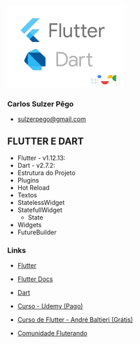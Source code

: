 ![](logotipo.png)

### Carlos Sulzer Pêgo
* sulzerpego@gmail.com

## FLUTTER E DART

* Flutter - v1.12.13:
* Dart - v2.7.2:
* Estrutura do Projeto
* Plugins
* Hot Reload
* Textos
* StatelessWidget
* StatefullWidget
    - State
* Widgets
* FutureBuilder

### Links
* [Flutter](https://flutter.dev) 

* [Flutter Docs](https://flutter.dev/docs)

* [Dart](https://dart.dev)

* [Curso - Udemy (Pago)](https://www.udemy.com/curso-completo-flutter-app-android-ios)

* [Curso de Flutter - André Baltieri (Grátis)](https://balta.io/cursos/7184)

* [Comunidade Fluterando](https://forum.flutterando.com.br)
